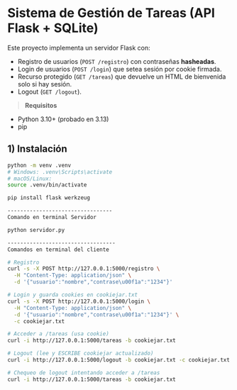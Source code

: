 # Sistema de Gestión de Tareas (API Flask + SQLite)

Este proyecto implementa un servidor Flask con:
- Registro de usuarios (`POST /registro`) con contraseñas **hasheadas**.
- Login de usuarios (`POST /login`) que setea sesión por cookie firmada.
- Recurso protegido (`GET /tareas`) que devuelve un HTML de bienvenida solo si hay sesión.
- Logout (`GET /logout`).

> **Requisitos**
- Python 3.10+ (probado en 3.13)
- pip

## 1) Instalación

```bash
python -m venv .venv
# Windows: .venv\Scripts\activate
# macOS/Linux:
source .venv/bin/activate

pip install flask werkzeug

---------------------------------
Comando en terminal Servidor

python servidor.py

----------------------------------
Comandos en terminal del cliente

# Registro
curl -s -X POST http://127.0.0.1:5000/registro \
  -H "Content-Type: application/json" \
  -d '{"usuario":"nombre","contrase\u00f1a":"1234"}'

# Login y guarda cookies en cookiejar.txt
curl -s -X POST http://127.0.0.1:5000/login \
  -H "Content-Type: application/json" \
  -d '{"usuario":"nombre","contrase\u00f1a":"1234"}' \
  -c cookiejar.txt

# Acceder a /tareas (usa cookie)
curl -i http://127.0.0.1:5000/tareas -b cookiejar.txt

# Logout (lee y ESCRIBE cookiejar actualizado)
curl -i http://127.0.0.1:5000/logout -b cookiejar.txt -c cookiejar.txt

# Chequeo de logout intentando acceder a /tareas 
curl -i http://127.0.0.1:5000/tareas -b cookiejar.txt



